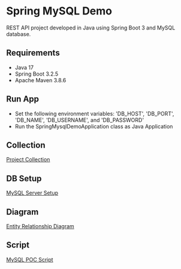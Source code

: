 # Spring MySQL Demo

REST API project developed in Java using Spring Boot 3 and MySQL database.

## Requirements

- Java 17
- Spring Boot 3.2.5
- Apache Maven 3.8.6

## Run App

- Set the following environment variables: 'DB_HOST', 'DB_PORT', 'DB_NAME', 'DB_USERNAME', and 'DB_PASSWORD'
- Run the SpringMysqlDemoApplication class as Java Application

## Collection

[Project Collection](https://github.com/erebelo/spring-mysql-demo/tree/main/collection)

## DB Setup

[MySQL Server Setup](https://github.com/erebelo/spring-mysql-demo/tree/main/db-setup)

## Diagram

[Entity Relationship Diagram](https://github.com/erebelo/spring-mysql-demo/tree/main/db-setup/Entity%20Relationship%20Diagram.png)

## Script
[MySQL POC Script](https://github.com/erebelo/spring-mysql-demo/tree/main/db-setup/mysql_poc-script.sql)
